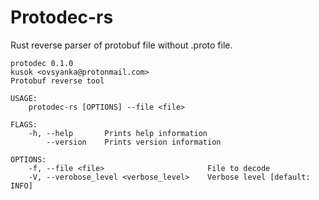 # Protodec-rs
Rust reverse parser of protobuf file without .proto file.

```
protodec 0.1.0
kusok <ovsyanka@protonmail.com>
Protobuf reverse tool

USAGE:
    protodec-rs [OPTIONS] --file <file>

FLAGS:
    -h, --help       Prints help information
        --version    Prints version information

OPTIONS:
    -f, --file <file>                       File to decode
    -V, --verobose_level <verbose_level>    Verbose level [default: INFO]
```